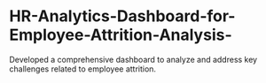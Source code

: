 # HR-Analytics-Dashboard-for-Employee-Attrition-Analysis-
Developed a comprehensive dashboard to analyze and address key challenges related to employee attrition.
